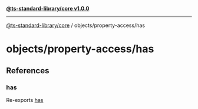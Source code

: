 [**@ts-standard-library/core v1.0.0**](../../../README.md)

***

[@ts-standard-library/core](../../../modules.md) / objects/property-access/has

# objects/property-access/has

## References

### has

Re-exports [has](functions/has.md)
